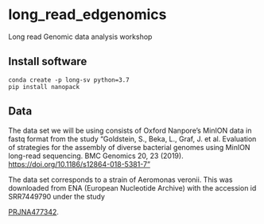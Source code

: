 # long_read_edgenomics

Long read Genomic data analysis workshop


## Install software

```
conda create -p long-sv python=3.7
pip install nanopack
```


## Data

The data set we will be using consists of Oxford Nanpore’s MinION data in fastq format from
the study “Goldstein, S., Beka, L., Graf, J. et al. Evaluation of strategies for the assembly of
diverse bacterial genomes using MinION long-read sequencing. BMC Genomics 20, 23 (2019).
https://doi.org/10.1186/s12864-018-5381-7”

The data set corresponds to a strain of Aeromonas veronii. This was downloaded from ENA
(European Nucleotide Archive) with the accession id SRR7449790 under the study

[PRJNA477342](https://www.ncbi.nlm.nih.gov/bioproject/?term=PRJNA477342).
